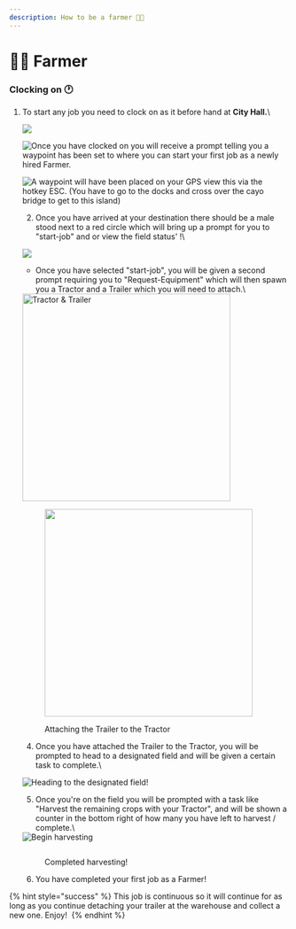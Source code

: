 ```yaml
---
description: How to be a farmer 🧑‍🌾
---
```


# 🧑🌾 Farmer

### Clocking on :clock1: <a href="#clocking-on" id="clocking-on"></a>

1.  To start any job you need to clock on as it before hand at **City Hall.**\


    ![](https://1547828078-files.gitbook.io/\~/files/v0/b/gitbook-x-prod.appspot.com/o/spaces%2F9OKdgP0BI4PujRLZgRNL%2Fuploads%2FBwaQKah1uy4c37pMwTMs%2Fimage.png?alt=media\&token=ce07bf53-86cd-409d-b690-807713ad0c70)

    ![Once you have clocked on you will receive a prompt telling you a waypoint has been set to where you can start your first job as a newly hired Farmer.
    ](<../.gitbook/assets/Farming on CMG.png>)

    ![A waypoint will have been placed on your GPS view this via the hotkey ESC.
    (You have to go to the docks and cross over the cayo bridge to get to this island)
    ](<../.gitbook/assets/Farming on CMG1.png>)

    2. Once you have arrived at your destination there should be a male stood next to a red circle which will bring up a prompt for you to "start-job" and or view the field status' !\


    ![](<../.gitbook/assets/Farming on CMG2.png>)

    * Once you have selected "start-job", you will be given a second prompt requiring you to "Request-Equipment" which will then spawn you a Tractor and a Trailer which you will need to attach.\


    <div>

    <img src="../.gitbook/assets/Farming on CMG3.png" alt="Tractor &#x26; Trailer" width="375">

     

    <figure><img src="../.gitbook/assets/Farming on CMG4.png" alt="" width="375"><figcaption><p>Attaching the Trailer to the Tractor</p></figcaption></figure>

    </div>

    4. Once you have attached the Trailer to the Tractor, you will be prompted to head to a designated field and will be given a certain task to complete.\


    ![Heading to the designated field!](<../.gitbook/assets/Farming on CMG5.png>)

    5. Once you're on the field you will be prompted with a task like "Harvest the remaining crops with your Tractor", and will be shown a counter in the bottom right of how many you have left to harvest / complete.\


    <div>

    <img src="../.gitbook/assets/Farming on CMG6.png" alt="Begin harvesting">

     

    <figure><img src="../.gitbook/assets/Farming on CMG7.png" alt=""><figcaption><p>Completed harvesting!</p></figcaption></figure>

    </div>

    6. You have completed your first job as a Farmer!

{% hint style="success" %}
This job is continuous so it will continue for as long as you continue detaching your trailer at the warehouse and collect a new one. Enjoy! ​
{% endhint %}
